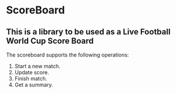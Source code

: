 
# ScoreBoard
## This is a library to be used as a **Live Football World Cup Score Board**

The scoreboard supports the following operations:

1. Start a new match.
2. Update score.
3. Finish match.
4. Get a summary.
